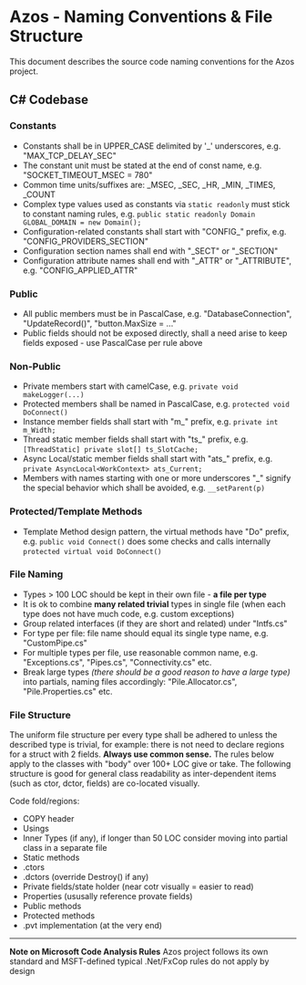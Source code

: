 # Azos - Naming Conventions & File Structure

This document describes the source code naming conventions for the Azos project.

## C# Codebase

### Constants
* Constants shall be in UPPER_CASE delimited by '_' underscores, e.g. "MAX_TCP_DELAY_SEC"
* The constant unit must be stated at the end of const name, e.g. "SOCKET_TIMEOUT_MSEC = 780"
* Common time units/suffixes are: _MSEC, _SEC, _HR, _MIN, _TIMES, _COUNT
* Complex type values used as constants via `static readonly` must stick to constant naming rules, e.g. `public static readonly Domain GLOBAL_DOMAIN = new Domain();`
* Configuration-related constants shall start with "CONFIG_" prefix, e.g. "CONFIG_PROVIDERS_SECTION"
* Configuration section names shall end with "_SECT" or "_SECTION"
* Configuration attribute names shall end with "_ATTR" or "_ATTRIBUTE", e.g. "CONFIG_APPLIED_ATTR"

### Public

* All public members must be in PascalCase, e.g. "DatabaseConnection", "UpdateRecord()", "button.MaxSize = ..."
* Public fields should not be exposed directly, shall a need arise to keep fields exposed - use PascalCase per rule above

### Non-Public
* Private members start with camelCase, e.g. `private void makeLogger(...)`
* Protected members shall be named in PascalCase, e.g. `protected void DoConnect()`
* Instance member fields shall start with "m_" prefix, e.g. `private int m_Width;`
* Thread static member fields shall start with "ts_" prefix, e.g. `[ThreadStatic] private slot[] ts_SlotCache;`
* Async Local/static member fields shall start with "ats_" prefix, e.g. `private AsyncLocal<WorkContext> ats_Current;`
* Members with names starting with one or more underscores "_" signify the special behavior which shall be avoided, e.g. `__setParent(p)`

### Protected/Template Methods
* Template Method design pattern, the virtual methods have "Do" prefix, e.g. `public void Connect()` does some checks and calls internally `protected virtual void DoConnect()`


### File Naming
* Types > 100 LOC should be kept in their own file - **a file per type**
* It is ok to combine **many related trivial** types in single file (when each type does not have much code, e.g. custom exceptions)
* Group related interfaces (if they are short and related) under "Intfs.cs"
* For type per file: file name should equal its single type name, e.g. "CustomPipe.cs"
* For multiple types per file, use reasonable common name, e.g. "Exceptions.cs", "Pipes.cs", "Connectivity.cs" etc.
* Break large types *(there should be a good reason to have a large type)* into partials, naming files accordingly: "Pile.Allocator.cs", "Pile.Properties.cs" etc.

### File Structure
The uniform file structure per every type shall be adhered to unless the described type is trivial, 
for example: there is not need to declare regions for a struct with 2 fields. **Always use common sense.**
The rules below apply to the classes with "body" over 100+ LOC give or take. The following
structure is good for general class readability as inter-dependent items (such as ctor, dctor, fields) 
are co-located visually. 

Code fold/regions:

* COPY header
* Usings
* Inner Types (if any), if longer than 50 LOC consider moving into partial class in a separate file
* Static methods
* .ctors
* .dctors (override Destroy() if any)
* Private fields/state holder (near cotr visually = easier to read)
* Properties (ususally reference provate fields)
* Public methods
* Protected methods
* .pvt implementation (at the very end)



--------------------

**Note on Microsoft Code Analysis Rules** 
Azos project follows its own standard and MSFT-defined typical .Net/FxCop rules do not apply by design